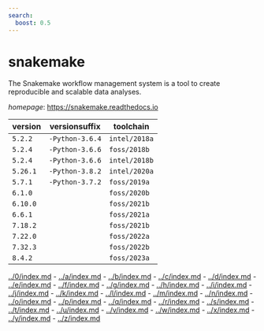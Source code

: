 ```yaml
---
search:
  boost: 0.5
---
```

# snakemake

The Snakemake workflow management system is a tool to create reproducible and scalable data analyses.

*homepage*: <https://snakemake.readthedocs.io>

version | versionsuffix | toolchain
--------|---------------|----------
``5.2.2`` | ``-Python-3.6.4`` | ``intel/2018a``
``5.2.4`` | ``-Python-3.6.6`` | ``foss/2018b``
``5.2.4`` | ``-Python-3.6.6`` | ``intel/2018b``
``5.26.1`` | ``-Python-3.8.2`` | ``intel/2020a``
``5.7.1`` | ``-Python-3.7.2`` | ``foss/2019a``
``6.1.0`` |  | ``foss/2020b``
``6.10.0`` |  | ``foss/2021b``
``6.6.1`` |  | ``foss/2021a``
``7.18.2`` |  | ``foss/2021b``
``7.22.0`` |  | ``foss/2022a``
``7.32.3`` |  | ``foss/2022b``
``8.4.2`` |  | ``foss/2023a``

[../0/index.md](0) - [../a/index.md](a) - [../b/index.md](b) - [../c/index.md](c) - [../d/index.md](d) - [../e/index.md](e) - [../f/index.md](f) - [../g/index.md](g) - [../h/index.md](h) - [../i/index.md](i) - [../j/index.md](j) - [../k/index.md](k) - [../l/index.md](l) - [../m/index.md](m) - [../n/index.md](n) - [../o/index.md](o) - [../p/index.md](p) - [../q/index.md](q) - [../r/index.md](r) - [../s/index.md](s) - [../t/index.md](t) - [../u/index.md](u) - [../v/index.md](v) - [../w/index.md](w) - [../x/index.md](x) - [../y/index.md](y) - [../z/index.md](z)


